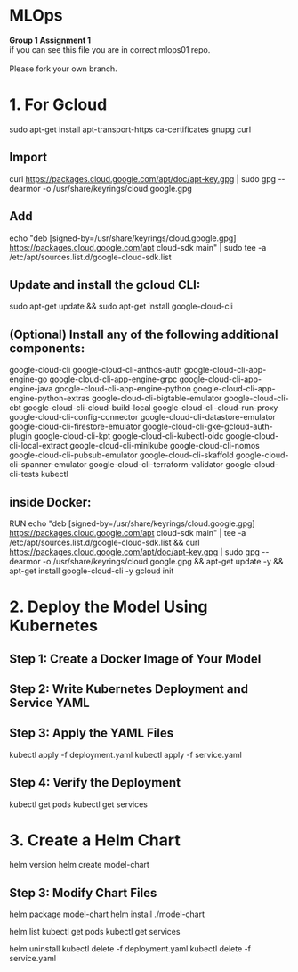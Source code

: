 # MLOps
**Group 1 Assignment 1**<br>
if you can see this file you are in correct mlops01 repo.<br><br>
Please fork your own branch.
# 1. For Gcloud
sudo apt-get install apt-transport-https ca-certificates gnupg curl
## Import
curl https://packages.cloud.google.com/apt/doc/apt-key.gpg | sudo gpg --dearmor -o /usr/share/keyrings/cloud.google.gpg
## Add
echo "deb [signed-by=/usr/share/keyrings/cloud.google.gpg] https://packages.cloud.google.com/apt cloud-sdk main" | sudo tee -a /etc/apt/sources.list.d/google-cloud-sdk.list
## Update and install the gcloud CLI:
sudo apt-get update && sudo apt-get install google-cloud-cli
## (Optional) Install any of the following additional components:
google-cloud-cli
google-cloud-cli-anthos-auth
google-cloud-cli-app-engine-go
google-cloud-cli-app-engine-grpc
google-cloud-cli-app-engine-java
google-cloud-cli-app-engine-python
google-cloud-cli-app-engine-python-extras
google-cloud-cli-bigtable-emulator
google-cloud-cli-cbt
google-cloud-cli-cloud-build-local
google-cloud-cli-cloud-run-proxy
google-cloud-cli-config-connector
google-cloud-cli-datastore-emulator
google-cloud-cli-firestore-emulator
google-cloud-cli-gke-gcloud-auth-plugin
google-cloud-cli-kpt
google-cloud-cli-kubectl-oidc
google-cloud-cli-local-extract
google-cloud-cli-minikube
google-cloud-cli-nomos
google-cloud-cli-pubsub-emulator
google-cloud-cli-skaffold
google-cloud-cli-spanner-emulator
google-cloud-cli-terraform-validator
google-cloud-cli-tests
kubectl
<br>
## inside Docker:
RUN echo "deb [signed-by=/usr/share/keyrings/cloud.google.gpg] https://packages.cloud.google.com/apt cloud-sdk main" | tee -a /etc/apt/sources.list.d/google-cloud-sdk.list && curl https://packages.cloud.google.com/apt/doc/apt-key.gpg | sudo gpg --dearmor -o /usr/share/keyrings/cloud.google.gpg && apt-get update -y && apt-get install google-cloud-cli -y
gcloud init<br>
# 2. Deploy the Model Using Kubernetes
## Step 1: Create a Docker Image of Your Model
## Step 2: Write Kubernetes Deployment and Service YAML
## Step 3: Apply the YAML Files
kubectl apply -f deployment.yaml
kubectl apply -f service.yaml
## Step 4: Verify the Deployment
kubectl get pods
kubectl get services

# 3. Create a Helm Chart
helm version
helm create model-chart
<br>
## Step 3: Modify Chart Files
helm package model-chart
helm install <release-name> ./model-chart

helm list
kubectl get pods
kubectl get services

helm uninstall <release-name>
kubectl delete -f deployment.yaml
kubectl delete -f service.yaml


